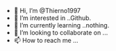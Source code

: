 - 👋 Hi, I’m @Thierno1997
- 👀 I’m interested in ..Github.
- 🌱 I’m currently learning ..nothing.
- 💞️ I’m looking to collaborate on ...
- 📫 How to reach me ...

<!---
Thierno1997/Thierno1997 is a ✨ special ✨ repository because its `README.md` (this file) appears on your GitHub profile.
You can click the Preview link to take a look at your changes.
--->
